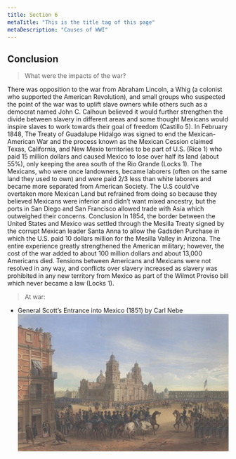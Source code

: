 ```yaml
---
title: Section 6
metaTitle: "This is the title tag of this page"
metaDescription: "Causes of WWI"
---
```

## Conclusion

> What were the impacts of the war?

There was opposition to the war from Abraham Lincoln, a Whig (a colonist who supported the American Revolution), and small groups who suspected the point of the war was to uplift slave owners while others such as a democrat named John C. Calhoun believed it would further strengthen the divide between slavery in different areas and some thought Mexicans would inspire slaves to work towards their goal of freedom (Castillo 5). 
In February 1848, The Treaty of Guadalupe Hidalgo was signed to end the Mexican-American War and the process known as the Mexican Cession claimed Texas, California, and New Mexio territories to be part of U.S. (Rice 1) who paid 15 million dollars and caused Mexico to lose over half its land (about 55%), only keeping the area south of the Rio Grande (Locks 1). The Mexicans, who were once landowners, became laborers (often on the same land they used to own) and were paid 2/3 less than white laborers and became more separated from American Society. The U.S could’ve overtaken more Mexican Land but refrained from doing so because they believed Mexicans were inferior and didn’t want mixed ancestry, but the ports in San Diego and San Francisco allowed trade with Asia which outweighed their concerns. 
Conclusion 
In 1854, the border between the United States and Mexico was settled through the Mesilla Treaty signed by the corrupt Mexican leader Santa Anna to allow the Gadsden Purchase in which the U.S. paid 10 dollars million for the Mesilla Valley in Arizona. The entire experience greatly strengthened the American military; however, the cost of the war added to about 100 million dollars and about 13,000 Americans died. Tensions between Americans and Mexicans were not resolved in any way, and conflicts over slavery increased as slavery was prohibited in any new territory from Mexico as part of the Wilmot Proviso bill which never became a law (Locks 1). 


> At war:
* General Scott’s Entrance into Mexico (1851) by Carl Nebe
![ManifestDestiny](images/users.jpg)
